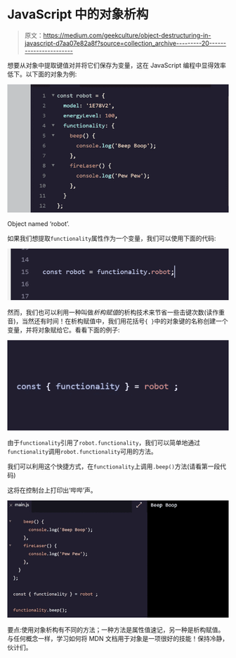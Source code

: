 # JavaScript 中的对象析构

> 原文：<https://medium.com/geekculture/object-destructuring-in-javascript-d7aa07e82a8f?source=collection_archive---------20----------------------->

想要从对象中提取键值对并将它们保存为变量，这在 JavaScript 编程中显得效率低下。以下面的对象为例:

![](img/6f28e3fa6e10c22981cb285944500787.png)

Object named ‘robot’.

如果我们想提取`functionality`属性作为一个变量，我们可以使用下面的代码:

![](img/44a308fd8a3013e2b5e499e43a216b7d.png)

然而，我们也可以利用一种叫做*析构赋值*的析构技术来节省一些击键次数(读作重音)，当然还有时间！在析构赋值中，我们用花括号`{ }`中的对象键的名称创建一个变量，并将对象赋给它。看看下面的例子:

![](img/a8b7a07f5f12e04e919a150e1bb6b5a8.png)

由于`functionality`引用了`robot.functionality`，我们可以简单地通过`functionality`调用`robot.functionality`可用的方法。

我们可以利用这个快捷方式，在`functionality`上调用`.beep()`方法(请看第一段代码)

这将在控制台上打印出‘哔哔’声。

![](img/72810d21c8b5a3d6a92a2b7f71657f82.png)

要点:使用对象析构有不同的方法；一种方法是属性值速记，另一种是析构赋值。与任何概念一样，学习如何将 MDN 文档用于对象是一项很好的技能！保持冷静，伙计们。